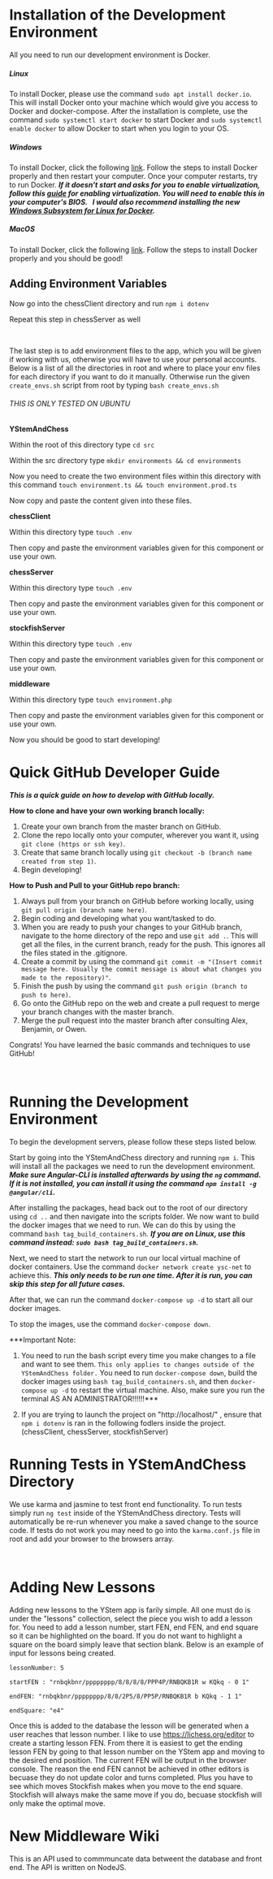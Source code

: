 # Installation of the Development Environment 
All you need to run our development environment is Docker. 

##### Linux

To install Docker, please use the command `sudo apt install docker.io`. This will install Docker onto your machine which would give you access to Docker and docker-compose.
After the installation is complete, use the command `sudo systemctl start docker` to start Docker and `sudo systemctl enable docker` to allow Docker to start when you login to your OS. 

##### Windows

To install Docker, click the following [link](https://hub.docker.com/editions/community/docker-ce-desktop-windows/). 
Follow the steps to install Docker properly and then restart your computer. Once your computer restarts, try to run Docker.
***If it doesn't start and asks for you to enable virtualization, follow this [guide](https://docs.docker.com/docker-for-windows/troubleshoot/) 
for enabling virtualization. You will need to enable this in your computer's BIOS.
&nbsp; 
I would also recommend installing the new [Windows Subsystem for Linux for Docker](https://docs.microsoft.com/en-us/windows/wsl/wsl2-kernel).***
&nbsp;

##### MacOS

To install Docker, click the following [link](https://docs.docker.com/docker-for-mac/install/).
Follow the steps to install Docker properly and you should be good!

## Adding Environment Variables 
Now go into the chessClient directory and run `npm i dotenv`

Repeat this step in chessServer as well

&nbsp;

The last step is to add environment files to the app, which you will be given if working with us, otherwise you will have to use your personal accounts. Below is a list of all the directories in root and where to place your env files for each directory if you want to do it manually. Otherwise run the given `create_envs.sh` script from root by typing `bash create_envs.sh`

###### THIS IS ONLY TESTED ON UBUNTU

**YStemAndChess**

Within the root of this directory type `cd src`

Within the src directory type `mkdir environments && cd environments`

Now you need to create the two environment files within this directory with this command `touch environment.ts && touch environment.prod.ts`

Now copy and paste the content given into these files.

**chessClient**

Within this directory type `touch .env`

Then copy and paste the environment variables given for this component or use your own.

**chessServer**

Within this directory type `touch .env`

Then copy and paste the environment variables given for this component or use your own.

**stockfishServer**

Within this directory type `touch .env`

Then copy and paste the environment variables given for this component or use your own.

**middleware**

Within this directory type `touch environment.php`

Then copy and paste the environment variables given for this component or use your own.

Now you should be good to start developing!

# Quick GitHub Developer Guide

***This is a quick guide on how to develop with GitHub locally.***

**How to clone and have your own working branch locally:**
1. Create your own branch from the master branch on GitHub.
2. Clone the repo locally onto your computer, wherever you want it, using `git clone (https or ssh key)`.
3. Create that same branch locally using `git checkout -b (branch name created from step 1)`.
4. Begin developing!

**How to Push and Pull to your GitHub repo branch:**
1. Always pull from your branch on GitHub before working locally, using `git pull origin (branch name here)`.
2. Begin coding and developing what you want/tasked to do. 
3. When you are ready to push your changes to your GitHub branch, navigate to the home directory of the repo and use `git add .`. This will get all the files, in the current branch, ready for the push. This ignores all the files stated in the .gitignore.
4. Create a commit by using the command `git commit -m "(Insert commit message here. Usually the commit message is about what changes you made to the repository)"`.
5. Finish the push by using the command `git push origin (branch to push to here)`.
6. Go onto the GitHub repo on the web and create a pull request to merge your branch changes with the master branch. 
7. Merge the pull request into the master branch after consulting Alex, Benjamin, or Owen. 

Congrats! You have learned the basic commands and techniques to use GitHub!

&nbsp; 

# Running the Development Environment

To begin the development servers, please follow these steps listed below.

Start by going into the YStemAndChess directory and running `npm i`. This will install all the packages we need to run the development environment. 
***Make sure Angular-CLI is installed afterwards by using the `ng` command. If it is not installed, you can install it using the command `npm install -g @angular/cli`.***

After installing the packages, head back out to the root of our directory using `cd ..` and then navigate into the scripts folder. We now want to build the docker images that we need to run.
We can do this by using the command `bash tag_build_containers.sh`.
***If you are on Linux, use this command instead: `sudo bash tag_build_containers.sh`.***

Next, we need to start the network to run our local virtual machine of docker containers. Use the command `docker network create ysc-net` to achieve this. 
***This only needs to be run one time. After it is run, you can skip this step for all future cases.***

After that, we can run the command `docker-compose up -d` to start all our docker images. 

To stop the images, use the command `docker-compose down`. 

***Important Note: 
1. You need to run the bash script every time you make changes to a file and want to see them. `This only applies to changes outside of the YStemAndChess folder.` 
You need to run `docker-compose down`, build the docker images using `bash tag_build_containers.sh`, and then `docker-compose up -d` to restart the virtual machine.
Also, make sure you run the terminal AS AN ADMINISTRATOR!!!!!!***

2. If you are trying to launch the project on "http://localhost/" , ensure that `npm i dotenv` is ran in the following fodlers inside the project. 
(chessClient, chessServer, stockfishServer)

# Running Tests in YStemAndChess Directory

We use karma and jasmine to test front end functionality. To run tests simply run `ng test` inside of the YStemAndChess directory. Tests will automatically be re-run whenever you make a saved change to the source code. If tests do not work you may need to go into the `karma.conf.js` file in root and add your browser to the browsers array. 

&nbsp; 

# Adding New Lessons

Adding new lessons to the YStem app is farily simple. All one must do is under the "lessons" collection, select the piece you wish to add a lesson for. You need to add a lesson number, start FEN, end FEN, and end square so it can be highlighted on the board. If you do not want to highlight a square on the board simply leave that section blank. Below is an example of input for lessons being created.


`lessonNumber: 5`

`startFEN : "rnbqkbnr/pppppppp/8/8/8/8/PPP4P/RNBQKB1R w KQkq - 0 1"`

`endFEN: "rnbqkbnr/pppppppp/8/8/2P5/8/PP5P/RNBQKB1R b KQkq - 1 1"`

`endSquare: "e4"`


Once this is added to the database the lesson will be generated when a user reaches that lesson number. I like to use https://lichess.org/editor to create a starting lesson FEN. From there it is easiest to get the ending lesson FEN by going to that lesson number on the YStem app and moving to the desired end position. The current FEN will be output in the browser console. The reason the end FEN cannot be achieved in other editors is becuase they do not update color and turns completed. Plus you have to see which moves Stockfish makes when you move to the end square. Stockfish will always make the same move if you do, becuase stockfish will only make the optimal move.


# New Middleware Wiki

This is an API used to commmuncate data betweent the database and front end. The API is written on NodeJS.
